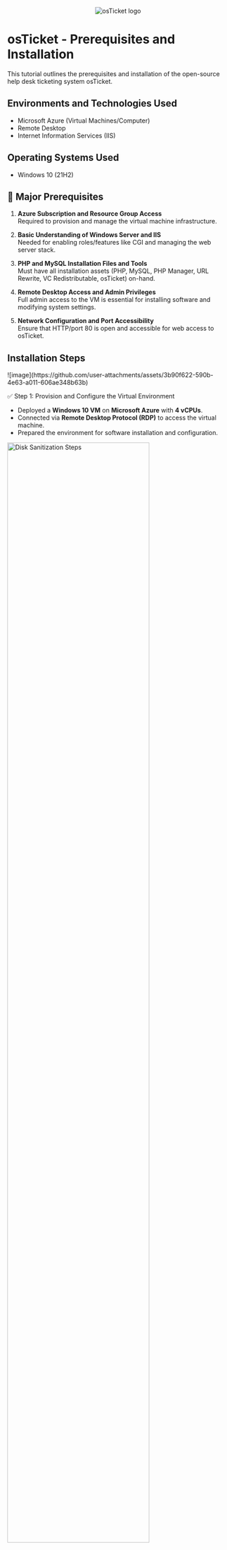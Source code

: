 <p align="center">
<img src="https://i.imgur.com/Clzj7Xs.png" alt="osTicket logo"/>
</p>

<h1>osTicket - Prerequisites and Installation</h1>
This tutorial outlines the prerequisites and installation of the open-source help desk ticketing system osTicket.<br />

<h2>Environments and Technologies Used</h2>

- Microsoft Azure (Virtual Machines/Computer)
- Remote Desktop
- Internet Information Services (IIS)

<h2>Operating Systems Used </h2>

- Windows 10</b> (21H2)

<h2>🔧 Major Prerequisites</h2>

1. **Azure Subscription and Resource Group Access**  
   Required to provision and manage the virtual machine infrastructure.

2. **Basic Understanding of Windows Server and IIS**  
   Needed for enabling roles/features like CGI and managing the web server stack.

3. **PHP and MySQL Installation Files and Tools**  
   Must have all installation assets (PHP, MySQL, PHP Manager, URL Rewrite, VC Redistributable, osTicket) on-hand.

4. **Remote Desktop Access and Admin Privileges**  
   Full admin access to the VM is essential for installing software and modifying system settings.

5. **Network Configuration and Port Accessibility**  
   Ensure that HTTP/port 80 is open and accessible for web access to osTicket.


<h2>Installation Steps</h2>

<p>
![image](https://github.com/user-attachments/assets/3b90f622-590b-4e63-a011-606ae348b63b)
</p>
✅ Step 1: Provision and Configure the Virtual Environment

- Deployed a **Windows 10 VM** on **Microsoft Azure** with **4 vCPUs**.
- Connected via **Remote Desktop Protocol (RDP)** to access the virtual machine.
- Prepared the environment for software installation and configuration.


<p>
<img src="https://i.imgur.com/DJmEXEB.png" height="80%" width="80%" alt="Disk Sanitization Steps"/>
</p>
✅ Step 2: Install Required Services and Software Stack

- Installed and configured **Internet Information Services (IIS)** with **CGI support**.
- Set up **PHP**, **MySQL 5.5**, and required IIS modules:
  - **PHP Manager**
  - **URL Rewrite Module**
  - **VC Redistributable**
- Deployed **osTicket files** into the web server root directory.
- Registered the PHP executable in IIS using **PHP Manager**.

<p>
<img src="https://i.imgur.com/DJmEXEB.png" height="80%" width="80%" alt="Disk Sanitization Steps"/>
</p>
 ✅ Step 3: Configure osTicket and Finalize Web Interface

- Enabled necessary **PHP extensions** and configured **file/folder permissions**.
- Created the **MySQL database** and completed the osTicket installation via the web browser.
- Finalized help desk settings:
  - Defined support email address
  - Connected osTicket to the configured MySQL database
